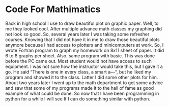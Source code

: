 # Code For Mathimatics

Back in high school I use to draw beautiful plot on graphic paper.
Well, to me they looked cool. After multiple advance math classes
my graphing did not look so good. So, several years later I was taking
some refresher courses. Knowing that I did not have it in me to draw those
beautiful plots anymore because I had access to plotters and minicomputers
at work. So, I wrote Fortran program to graph my homework on 8x11 sheet of
paper. It did 6 to 8 graphs per sheet. Also. same program with basic. This was
done before the PC came out. Most student would not have access to such
equipment.  I was not sure how the instructor would take this, but I gave it a go.
He said “There is one in every class, a smart a—“, but he liked my program and
showed it to the class. Latter I did some other plots for him. About two years later
I went up to the math department to get some advice and saw that some of my
programs made it to the hall of fame as good example of what could be done.
So now that I have been programming in python for a while I will see
If  I can do something similar with python.
